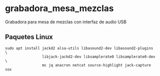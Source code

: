 # grabadora_mesa_mezclas
Grabadora para mesa de mezclas con interfaz de audio USB


## Paquetes Linux

```
sudo apt install jackd2 alsa-utils libasound2-dev libasound2-plugins  \
                 libjack-jackd2-dev libsamplerate0 libsamplerate0-dev  \
                 mc jq anacron netcat source-highlight jack-capture sox

```
